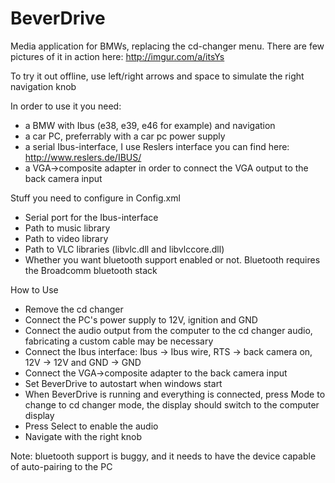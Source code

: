 BeverDrive
==========

Media application for BMWs, replacing the cd-changer menu. There are few pictures of it in action here: http://imgur.com/a/itsYs

To try it out offline, use left/right arrows and space to simulate the right navigation knob

In order to use it you need:
* a BMW with Ibus (e38, e39, e46 for example) and navigation
* a car PC, preferrably with a car pc power supply
* a serial Ibus-interface, I use Reslers interface you can find here: http://www.reslers.de/IBUS/ 
* a VGA->composite adapter in order to connect the VGA output to the back camera input

Stuff you need to configure in Config.xml
* Serial port for the Ibus-interface
* Path to music library
* Path to video library
* Path to VLC libraries (libvlc.dll and libvlccore.dll)
* Whether you want bluetooth support enabled or not. Bluetooth requires the Broadcomm bluetooth stack

How to Use
* Remove the cd changer
* Connect the PC's power supply to 12V, ignition and GND
* Connect the audio output from the computer to the cd changer audio, fabricating a custom cable may be necessary
* Connect the Ibus interface: Ibus -> Ibus wire, RTS -> back camera on, 12V -> 12V and GND -> GND
* Connect the VGA->composite adapter to the back camera input
* Set BeverDrive to autostart when windows start
* When BeverDrive is running and everything is connected, press Mode to change to cd changer mode, the display should switch to the computer display
* Press Select to enable the audio
* Navigate with the right knob

Note: bluetooth support is buggy, and it needs to have the device capable of auto-pairing to the PC